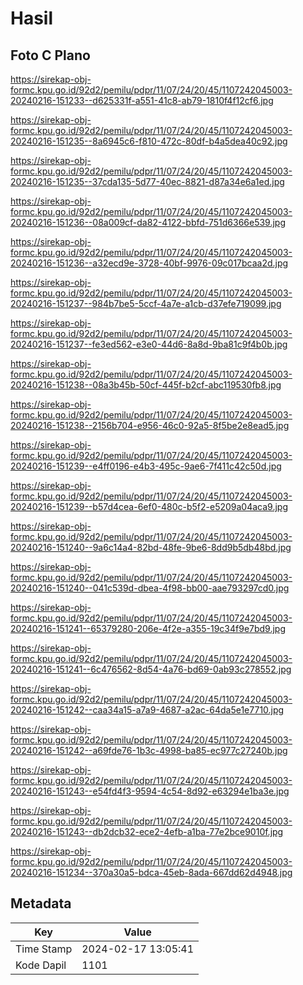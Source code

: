 # Hasil

## Foto C Plano

https://sirekap-obj-formc.kpu.go.id/92d2/pemilu/pdpr/11/07/24/20/45/1107242045003-20240216-151233--d625331f-a551-41c8-ab79-1810f4f12cf6.jpg

https://sirekap-obj-formc.kpu.go.id/92d2/pemilu/pdpr/11/07/24/20/45/1107242045003-20240216-151235--8a6945c6-f810-472c-80df-b4a5dea40c92.jpg

https://sirekap-obj-formc.kpu.go.id/92d2/pemilu/pdpr/11/07/24/20/45/1107242045003-20240216-151235--37cda135-5d77-40ec-8821-d87a34e6a1ed.jpg

https://sirekap-obj-formc.kpu.go.id/92d2/pemilu/pdpr/11/07/24/20/45/1107242045003-20240216-151236--08a009cf-da82-4122-bbfd-751d6366e539.jpg

https://sirekap-obj-formc.kpu.go.id/92d2/pemilu/pdpr/11/07/24/20/45/1107242045003-20240216-151236--a32ecd9e-3728-40bf-9976-09c017bcaa2d.jpg

https://sirekap-obj-formc.kpu.go.id/92d2/pemilu/pdpr/11/07/24/20/45/1107242045003-20240216-151237--984b7be5-5ccf-4a7e-a1cb-d37efe719099.jpg

https://sirekap-obj-formc.kpu.go.id/92d2/pemilu/pdpr/11/07/24/20/45/1107242045003-20240216-151237--fe3ed562-e3e0-44d6-8a8d-9ba81c9f4b0b.jpg

https://sirekap-obj-formc.kpu.go.id/92d2/pemilu/pdpr/11/07/24/20/45/1107242045003-20240216-151238--08a3b45b-50cf-445f-b2cf-abc119530fb8.jpg

https://sirekap-obj-formc.kpu.go.id/92d2/pemilu/pdpr/11/07/24/20/45/1107242045003-20240216-151238--2156b704-e956-46c0-92a5-8f5be2e8ead5.jpg

https://sirekap-obj-formc.kpu.go.id/92d2/pemilu/pdpr/11/07/24/20/45/1107242045003-20240216-151239--e4ff0196-e4b3-495c-9ae6-7f411c42c50d.jpg

https://sirekap-obj-formc.kpu.go.id/92d2/pemilu/pdpr/11/07/24/20/45/1107242045003-20240216-151239--b57d4cea-6ef0-480c-b5f2-e5209a04aca9.jpg

https://sirekap-obj-formc.kpu.go.id/92d2/pemilu/pdpr/11/07/24/20/45/1107242045003-20240216-151240--9a6c14a4-82bd-48fe-9be6-8dd9b5db48bd.jpg

https://sirekap-obj-formc.kpu.go.id/92d2/pemilu/pdpr/11/07/24/20/45/1107242045003-20240216-151240--041c539d-dbea-4f98-bb00-aae793297cd0.jpg

https://sirekap-obj-formc.kpu.go.id/92d2/pemilu/pdpr/11/07/24/20/45/1107242045003-20240216-151241--65379280-206e-4f2e-a355-19c34f9e7bd9.jpg

https://sirekap-obj-formc.kpu.go.id/92d2/pemilu/pdpr/11/07/24/20/45/1107242045003-20240216-151241--6c476562-8d54-4a76-bd69-0ab93c278552.jpg

https://sirekap-obj-formc.kpu.go.id/92d2/pemilu/pdpr/11/07/24/20/45/1107242045003-20240216-151242--caa34a15-a7a9-4687-a2ac-64da5e1e7710.jpg

https://sirekap-obj-formc.kpu.go.id/92d2/pemilu/pdpr/11/07/24/20/45/1107242045003-20240216-151242--a69fde76-1b3c-4998-ba85-ec977c27240b.jpg

https://sirekap-obj-formc.kpu.go.id/92d2/pemilu/pdpr/11/07/24/20/45/1107242045003-20240216-151243--e54fd4f3-9594-4c54-8d92-e63294e1ba3e.jpg

https://sirekap-obj-formc.kpu.go.id/92d2/pemilu/pdpr/11/07/24/20/45/1107242045003-20240216-151243--db2dcb32-ece2-4efb-a1ba-77e2bce9010f.jpg

https://sirekap-obj-formc.kpu.go.id/92d2/pemilu/pdpr/11/07/24/20/45/1107242045003-20240216-151234--370a30a5-bdca-45eb-8ada-667dd62d4948.jpg


## Metadata

| Key        | Value               |
| ---------- | ------------------- |
| Time Stamp | 2024-02-17 13:05:41 |
| Kode Dapil | 1101                |



